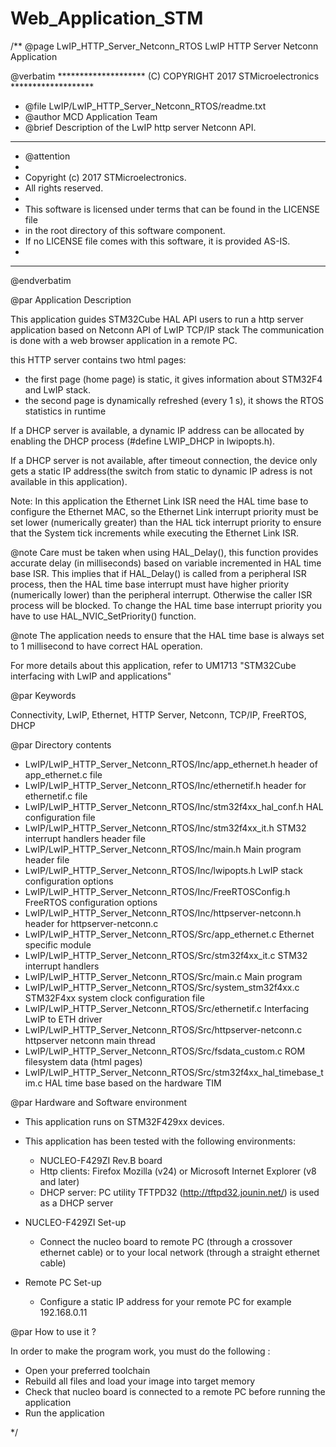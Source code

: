 # Web_Application_STM

/**
  @page LwIP_HTTP_Server_Netconn_RTOS LwIP HTTP Server Netconn Application
  
  @verbatim
  ******************** (C) COPYRIGHT 2017 STMicroelectronics *******************
  * @file    LwIP/LwIP_HTTP_Server_Netconn_RTOS/readme.txt 
  * @author  MCD Application Team
  * @brief   Description of the LwIP http server Netconn API.
  ******************************************************************************
  * @attention
  *
  * Copyright (c) 2017 STMicroelectronics.
  * All rights reserved.
  *
  * This software is licensed under terms that can be found in the LICENSE file
  * in the root directory of this software component.
  * If no LICENSE file comes with this software, it is provided AS-IS.
  *
  ******************************************************************************
   @endverbatim

@par Application Description 

This application guides STM32Cube HAL API users to run a http server application 
based on Netconn API of LwIP TCP/IP stack
The communication is done with a web browser application in a remote PC.

this HTTP server contains two html pages:
  + the first page (home page) is static, it gives information about STM32F4
    and LwIP stack.
  + the second page is dynamically refreshed (every 1 s), it shows the RTOS 
    statistics in runtime

If a DHCP server is available, a dynamic IP address can be allocated by enabling 
the DHCP process (#define LWIP_DHCP in lwipopts.h).

If a DHCP server is not available, after timeout connection, the device only gets a static 
IP address(the switch from static to dynamic IP adress is not available in this application).

Note: In this application the Ethernet Link ISR need the HAL time base to configure 
the Ethernet MAC, so the Ethernet Link interrupt priority must be set lower (numerically greater) 
than the HAL tick interrupt priority to ensure that the System tick increments while executing 
the Ethernet Link ISR.

@note Care must be taken when using HAL_Delay(), this function provides accurate delay (in milliseconds)
      based on variable incremented in HAL time base ISR. This implies that if HAL_Delay() is called from
      a peripheral ISR process, then the HAL time base interrupt must have higher priority (numerically lower)
      than the peripheral interrupt. Otherwise the caller ISR process will be blocked.
      To change the HAL time base interrupt priority you have to use HAL_NVIC_SetPriority() function.
      
@note The application needs to ensure that the HAL time base is always set to 1 millisecond to have correct 
      HAL operation.
      
For more details about this application, refer to UM1713 "STM32Cube interfacing with LwIP and applications"

@par Keywords

Connectivity, LwIP, Ethernet, HTTP Server, Netconn, TCP/IP, FreeRTOS, DHCP

@par Directory contents

  - LwIP/LwIP_HTTP_Server_Netconn_RTOS/Inc/app_ethernet.h                  header of app_ethernet.c file
  - LwIP/LwIP_HTTP_Server_Netconn_RTOS/Inc/ethernetif.h                    header for ethernetif.c file
  - LwIP/LwIP_HTTP_Server_Netconn_RTOS/Inc/stm32f4xx_hal_conf.h            HAL configuration file
  - LwIP/LwIP_HTTP_Server_Netconn_RTOS/Inc/stm32f4xx_it.h                  STM32 interrupt handlers header file
  - LwIP/LwIP_HTTP_Server_Netconn_RTOS/Inc/main.h                          Main program header file
  - LwIP/LwIP_HTTP_Server_Netconn_RTOS/Inc/lwipopts.h                      LwIP stack configuration options
  - LwIP/LwIP_HTTP_Server_Netconn_RTOS/Inc/FreeRTOSConfig.h                FreeRTOS configuration options
  - LwIP/LwIP_HTTP_Server_Netconn_RTOS/Inc/httpserver-netconn.h            header for httpserver-netconn.c
  - LwIP/LwIP_HTTP_Server_Netconn_RTOS/Src/app_ethernet.c                  Ethernet specific module
  - LwIP/LwIP_HTTP_Server_Netconn_RTOS/Src/stm32f4xx_it.c                  STM32 interrupt handlers
  - LwIP/LwIP_HTTP_Server_Netconn_RTOS/Src/main.c                          Main program
  - LwIP/LwIP_HTTP_Server_Netconn_RTOS/Src/system_stm32f4xx.c              STM32F4xx system clock configuration file
  - LwIP/LwIP_HTTP_Server_Netconn_RTOS/Src/ethernetif.c                    Interfacing LwIP to ETH driver
  - LwIP/LwIP_HTTP_Server_Netconn_RTOS/Src/httpserver-netconn.c            httpserver netconn main thread
  - LwIP/LwIP_HTTP_Server_Netconn_RTOS/Src/fsdata_custom.c                 ROM filesystem data (html pages)
  - LwIP/LwIP_HTTP_Server_Netconn_RTOS/Src/stm32f4xx_hal_timebase_tim.c    HAL time base based on the hardware TIM
  
        
@par Hardware and Software environment

  - This application runs on STM32F429xx devices.
    
  - This application has been tested with the following environments:
     - NUCLEO-F429ZI Rev.B board
     - Http clients: Firefox Mozilla (v24) or Microsoft Internet Explorer (v8 and later)
     - DHCP server:  PC utility TFTPD32 (http://tftpd32.jounin.net/) is used as a DHCP server    
      
  - NUCLEO-F429ZI Set-up
    - Connect the nucleo board to remote PC (through a crossover ethernet cable)
      or to your local network (through a straight ethernet cable)
  
  - Remote PC Set-up
    - Configure a static IP address for your remote PC 
      for example 192.168.0.11 


@par How to use it ? 

In order to make the program work, you must do the following :
 - Open your preferred toolchain 
 - Rebuild all files and load your image into target memory
 - Check that nucleo board is connected to a remote PC before running the application
 - Run the application


 */
